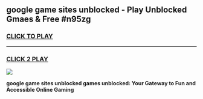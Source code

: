 
## google game sites unblocked - Play Unblocked Gmaes & Free #n95zg
<h3>
<a href="https://news.freeplayer.one?title=google_game_sites_unblocked&ref=24F">CLICK TO PLAY</a></h3>
<hr>

<h3>
<a href="https://news.freeplayer.one?title=google_game_sites_unblocked&ref=24F">CLICK 2 PLAY</a>
  
</h3>

<a href="https://news.freeplayer.one?title=google_game_sites_unblocked&ref=24F/"><img src="https://clearcache.store/games.png"></a>


**google game sites unblocked games unblocked: Your Gateway to Fun and Accessible Online Gaming**
